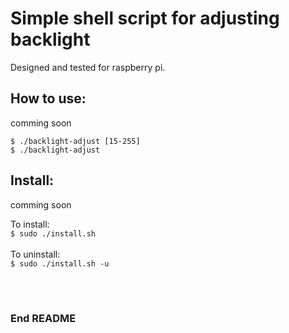 # Simple shell script for adjusting backlight

Designed and tested for raspberry pi. <br>

## How to use:

comming soon <br>

`$ ./backlight-adjust [15-255]` <br>
`$ ./backlight-adjust` <br>

## Install:

comming soon <br>

To install: <br>
`$ sudo ./install.sh` <br>
<br>
To uninstall: <br>
`$ sudo ./install.sh -u` <br>
<br>



<br>

### End README

<br>
